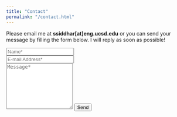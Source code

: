 ```yaml
---
title: "Contact"
permalink: "/contact.html"
---
```


<form action="https://formspree.io/sid.sapien@gmail.com" method="POST">    
<p class="mb-4">Please email me at <b>ssiddhar[at]eng.ucsd.edu</b> or you can send your message by filling the form below. I will reply as soon as possible!</p>
<div class="form-group row">
<div class="col-md-6">
<input class="form-control" type="text" name="name" placeholder="Name*" required>
</div>
<div class="col-md-6">
<input class="form-control" type="email" name="_replyto" placeholder="E-mail Address*" required>
</div>
</div>
<textarea rows="8" class="form-control mb-3" name="message" placeholder="Message*" required></textarea>    
<input class="btn btn-success" type="submit" value="Send">
</form>